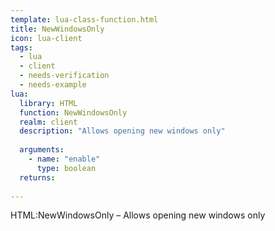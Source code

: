 ```yaml
---
template: lua-class-function.html
title: NewWindowsOnly
icon: lua-client
tags:
  - lua
  - client
  - needs-verification
  - needs-example
lua:
  library: HTML
  function: NewWindowsOnly
  realm: client
  description: "Allows opening new windows only"
  
  arguments:
    - name: "enable"
      type: boolean
  returns:
    
---
```


<div class="lua__search__keywords">
HTML:NewWindowsOnly &#x2013; Allows opening new windows only
</div>

